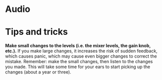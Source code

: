 # Audio

# Tips and tricks

**Make small changes to the levels (i.e. the mixer levels, the gain knob, etc.).** If you make large
changes, it increases the risk of sudden feedback, which causes panic, which may cause even bigger changes
to correct the mistake. Remember: make the small changes, then listen to the changes you made. This will
take some time for your ears to start picking up the changes (about a year or three).
